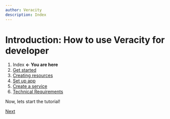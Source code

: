 ```yaml
---
author: Veracity 
description: Index
---
```


# Introduction: How to use Veracity for developer

1. Index **<- You are here**
2. [Get started](getting-started.md)
3. [Creating resources](creating-resources.md)
4. [Set up app](set-up-app.md)
5. [Create a service](create-service.md)
6. [Technical Requirements](technical-requirements.md)

Now, lets start the tutorial!

[Next](getting-started.md)